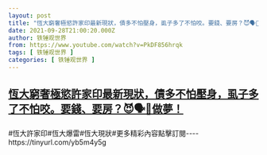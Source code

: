 ```yaml
---
layout: post
title: "恆大窮奢極慾許家印最新現狀，債多不怕壓身，虱子多了不怕咬。要錢、要房？😈🗣👔做夢！"
date: 2021-09-28T21:00:20.000Z
author: 铁锤观世界
from: https://www.youtube.com/watch?v=PkDF856hrqk
tags: [ 铁锤观世界 ]
categories: [ 铁锤观世界 ]
---
```

<!--1632862820000-->
[恆大窮奢極慾許家印最新現狀，債多不怕壓身，虱子多了不怕咬。要錢、要房？😈🗣👔做夢！](https://www.youtube.com/watch?v=PkDF856hrqk)
------

<div>
#恆大許家印#恆大爆雷#恆大現狀#更多精彩內容點擊訂閱----https://tinyurl.com/yb5m4y5g
</div>
